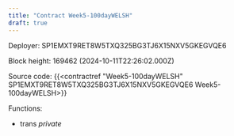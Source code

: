 ```yaml
---
title: "Contract Week5-100dayWELSH"
draft: true
---
```

Deployer: SP1EMXT9RET8W5TXQ325BG3TJ6X15NXV5GKEGVQE6


 



Block height: 169462 (2024-10-11T22:26:02.000Z)

Source code: {{<contractref "Week5-100dayWELSH" SP1EMXT9RET8W5TXQ325BG3TJ6X15NXV5GKEGVQE6 Week5-100dayWELSH>}}

Functions:

* trans _private_
